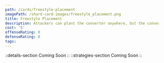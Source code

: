 ```yaml
---
path: /cards/freestyle-placement
imagePath: /shard-card-images/freestyle_placement.png
title: Freestyle Placement
description: Attackers can plant the converter anywhere, but the converting time +40s.
cost: '5'
offenseRating: 0
defenseRating: 0
tags:
---
```

::details-section
Coming Soon
::
::strategies-section
Coming Soon
::